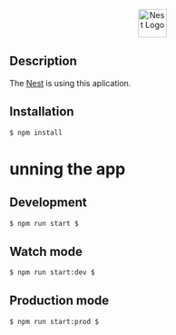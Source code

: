 <p align="center">
  <a href="http://nestjs.com/" target="blank"><img src="https://nestjs.com/img/logo-small.svg" width="50" alt="Nest Logo" /></a>
</p>

## Description
The [Nest](https://github.com/nestjs/nest) is using this aplication.

## Installation
```bash
$ npm install
```
# unning the app
## Development
```bash
$ npm run start $
```

## Watch mode
```bash 
$ npm run start:dev $
```

## Production mode
```bash 
$ npm run start:prod $
```